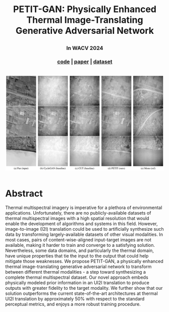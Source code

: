 

# <p style="text-align: center;">PETIT-GAN: Physically Enhanced Thermal Image-Translating Generative Adversarial Network</p>
### <p style="text-align: center;">In WACV 2024</p>
### <p style="text-align: center;">[code](https://github.com/bermanz/PETIT) |   [paper](TODO) |   [dataset](TODO)</p>
<br>
<img 
    style="display: block; 
           margin-left: auto;
           margin-right: auto;
           /* width: 30%;" */
    src='figs/methods/results_comp_ps.png' align="center" width=960>
</img>

<br>

# Abstract 
Thermal multispectral imagery is imperative for a plethora of environmental applications.
Unfortunately, there are no publicly-available datasets of thermal multispectral images with a high spatial resolution that would enable the development of algorithms and systems in this field.
However, image-to-image (I2I) translation could be used to artificially synthesize such data by transforming largely-available datasets of other visual modalities.
In most cases, pairs of content-wise-aligned input-target images are not available, making it harder to train and converge to a satisfying solution.
Nevertheless, some data domains, and particularly the thermal domain, have unique properties that tie the input to the output that could help mitigate those weaknesses.
We propose PETIT-GAN, a physically enhanced thermal image-translating generative adversarial network to transform between different thermal modalities - a step toward synthesizing a complete thermal multispectral dataset.
Our novel approach embeds physically modeled prior information in an UI2I translation to produce outputs with greater fidelity to the target modality.
We further show that our solution outperforms the current state-of-the-art architectures at thermal UI2I translation by approximately $50\%$ with respect to the standard perceptual metrics, and enjoys a more robust training procedure.

